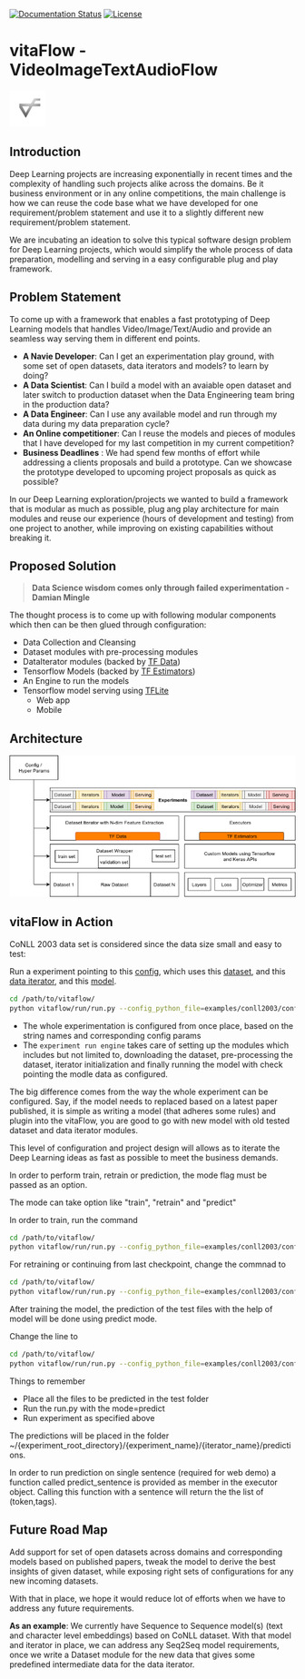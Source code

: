[![Documentation Status](https://readthedocs.org/projects/vitaflow/badge/?version=latest)](https://vitaflow.readthedocs.io/en/latest/?badge=latest)
[![License](https://img.shields.io/badge/license-Apache%202.0-blue.svg)](https://github.com/imaginea/vitaflow/blob/master/LICENSE)
 

# vitaFlow - VideoImageTextAudioFlow
 ![](vitaflow-icon.png)
 
## Introduction

Deep Learning projects are increasing exponentially in recent times and the complexity 
of handling such projects alike across the domains. 
Be it business environment or in any online competitions, the main challenge is  
how we can reuse the code base what we have developed for one requirement/problem 
statement and use it to a slightly different new requirement/problem statement. 

We are incubating an ideation to solve this typical software design problem for 
Deep Learning projects, which would simplify the whole process of data preparation, 
modelling and serving in a easy configurable plug and play framework.

## Problem Statement

To come up with a framework that enables a fast prototyping of Deep Learning 
models that handles Video/Image/Text/Audio and provide an seamless way serving them
in different end points.

- **A Navie Developer**: Can I get an experimentation play ground, with some set of 
open datasets, data iterators and models? to learn by doing?
- **A Data Scientist**: Can I build a model with an avaiable open dataset and later switch 
to production dataset when the Data Engineering team bring in the production data?
- **A Data Engineer**: Can I use any available model and run through my data during my data preparation cycle?
- **An Online competitioner**: Can I reuse the models and pieces of modules that I have developed for my last competition 
in my current competition? 
- **Business Deadlines** : We had spend few months of effort while addressing a clients proposals and build a prototype.
Can we showcase the prototype developed to upcoming project proposals as quick as possible? 

In our Deep Learning exploration/projects we wanted to build a framework that is modular as much as possible, 
plug ang play architecture for main modules and reuse our experience (hours of development and testing) from one 
project to another, while improving on existing capabilities without breaking it.  
 
## Proposed Solution

> **Data Science wisdom comes only through failed experimentation - Damian Mingle**

The thought process is to come up with following modular components which then can be then glued through
configuration:

 - Data Collection and Cleansing
 - Dataset modules with pre-processing modules
 - DataIterator modules (backed by [TF Data](https://www.tensorflow.org/guide/datasets))
 - Tensorflow Models (backed by [TF Estimators](https://www.tensorflow.org/guide/estimators))
 - An Engine to run the models
 - Tensorflow model serving using [TFLite](https://www.tensorflow.org/lite/)
    - Web app
    - Mobile

## Architecture

![](docs/images/vitaflow_stack.png)

## vitaFlow in Action

CoNLL 2003 data set is considered since the data size small and easy to test:

Run a experiment pointing to this [config](examples/conll2003/config.py),
which uses this [dataset](https://imaginea.github.io/vitaFlow/build/html/api/data/text/conll/conll_2003_dataset.html),
and this [data iterator](https://imaginea.github.io/vitaFlow/build/html/api/data/text/iterators/conll_csv_in_memory.html),
and this [model](https://imaginea.github.io/vitaFlow/build/html/api/models/text/seq2seq/bilstm_crf.html).

``` bash
cd /path/to/vitaflow/
python vitaflow/run/run.py --config_python_file=examples/conll2003/config.py
```

- The whole experimentation is configured from once place, based on the string names and corresponding config params
- The `experiment run engine` takes care of setting up the modules which includes but not limited to,
downloading the dataset, pre-processing the dataset, iterator initialization and finally running the model with check 
pointing the modle data as configured.

The big difference comes from the way the whole experiment can be configured. 
Say, if the model needs to replaced based on a latest paper published, it is simple as writing a model 
(that adheres some rules) and plugin into the vitaFlow, you are good to go with new model with old tested 
dataset and data iterator modules.

This level of configuration and project design will allows as to iterate the Deep Learning ideas as fast as possible to 
meet the business demands.

In order to perform train, retrain or prediction, the mode flag must be passed as an option.

The mode can take option like "train", "retrain" and "predict"

In order to train, run the command

``` bash
cd /path/to/vitaflow/
python vitaflow/run/run.py --config_python_file=examples/conll2003/config.py --mode=train
```

For retraining or continuing from last checkpoint, change the commnad to 

``` bash
cd /path/to/vitaflow/
python vitaflow/run/run.py --config_python_file=examples/conll2003/config.py --mode=retrain
```
After training the model, the prediction of the test files with the help of model will be done using predict mode.

Change the line to 
``` bash
cd /path/to/vitaflow/
python vitaflow/run/run.py --config_python_file=examples/conll2003/config.py --mode=predict
```

Things to remember 
- Place all the files to be predicted in the test folder
- Run the run.py with the mode=predict
- Run experiment as specified above
        
The predictions will be placed in the folder ~/{experiment_root_directory}/{experiment_name}/{iterator_name}/predictions.

In order to run prediction on single sentence (required for web demo) a function called predict_sentence is provided as member in the executor object.
Calling this function with a sentence will return the the list of (token,tags).  

## Future Road Map

Add support for set of open datasets across domains and corresponding models based on published papers, tweak the model
to derive the best insights of given dataset, while exposing right sets of  configurations for any new incoming datasets.

With that in place, we hope it would reduce lot of efforts when we have to address any future requirements.

**As an example**: 
We currently have Sequence to Sequence model(s) (text and character level embeddings) based on CoNLL dataset.
With that model and iterator in place, we can address any Seq2Seq model requirements, once we write a Dataset 
module for the new data that gives some predefined intermediate data for the data iterator.